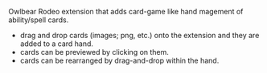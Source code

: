 Owlbear Rodeo extension that adds card-game like hand magement of ability/spell cards.
* drag and drop cards (images; png, etc.) onto the extension and they are added to a card hand. 
* cards can be previewed by clicking on them.
* cards can be rearranged by drag-and-drop within the hand.
